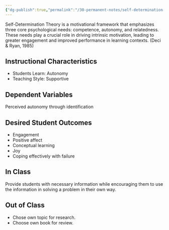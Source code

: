 ```yaml
---
{"dg-publish":true,"permalink":"/30-permanent-notes/self-determination-theory/","title":"Self-Determination Theory","tags":["🪴"],"created":"2024-08-30","updated":"2024-09-13"}
---
```



Self-Determination Theory is a motivational framework that emphasizes three core psychological needs: competence, autonomy, and relatedness. These needs play a crucial role in driving intrinsic motivation, leading to greater engagement and improved performance in learning contexts. (Deci & Ryan, 1985)

## Instructional Characteristics

- Students Learn: Autonomy
- Teaching Style: Supportive

## Dependent Variables

Perceived autonomy through identification

## Desired Student Outcomes

- Engagement
- Positive affect
- Conceptual learning
- Joy
- Coping effectively with failure

## In Class

Provide students with necessary information while encouraging them to use the information in solving a problem in their own way.

## Out of Class

- Chose own topic for research.
- Choose own book for review.
